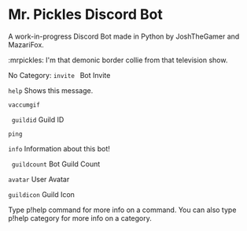 # Mr. Pickles Discord Bot
A work-in-progress Discord Bot made in Python by JoshTheGamer and MazariFox.

:mrpickles: I'm that demonic border collie from that television show.

​No Category:
  `invite `    Bot Invite
  
 ` help `      Shows this message.
 
 ` vaccumgif `
 
 ` guildid`    Guild ID
 
  `ping `
  
 ` info `      Information about this bot!
 
 ` guildcount` Bot Guild Count
 
  `avatar`     User Avatar
  
  `guildicon`  Guild Icon
  

Type p!help command for more info on a command.
You can also type p!help category for more info on a category.

